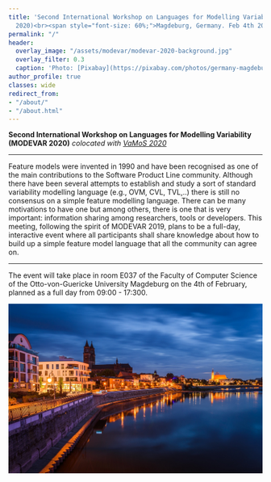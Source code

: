 ```yaml
---
title: 'Second International Workshop on Languages for Modelling Variability (MODEVAR
  2020)<br><span style="font-size: 60%;">Magdeburg, Germany. Feb 4th 2020</span>'
permalink: "/"
header:
  overlay_image: "/assets/modevar/modevar-2020-background.jpg"
  overlay_filter: 0.3
  caption: 'Photo: [Pixabay](https://pixabay.com/photos/germany-magdeburg-dom-architecture-3912866/)'
author_profile: true
classes: wide
redirect_from:
- "/about/"
- "/about.html"
---
```


**Second International Workshop on Languages for Modelling Variability (MODEVAR 2020)**
*colocated with [VaMoS 2020](https://vamos2020.dbse.iti.cs.ovgu.de/index.html)*

---
Feature models were invented in 1990 and have been recognised as one of the main contributions to the Software Product Line community. Although there have been several attempts to establish and study a sort of standard variability modelling language (e.g., OVM, CVL, TVL,..) there is still no consensus on a simple feature modelling language. There can be many motivations to have one but among others, there is one that is very important: information sharing among researchers, tools or developers. This meeting, following the spirit of MODEVAR 2019, plans to be a full-day, interactive event where all participants shall share knowledge about how to build up a simple feature model language that all the community can agree on.

---
The event will take place in room E037 of the Faculty of Computer Science of the Otto-von-Guericke University Magdeburg on the 4th of February, planned as a full day from 09:00 - 17:300.

![MODEVAR will be at Magdeburg](/assets/modevar/modevar-2020-background.jpg "MODEVAR will be at Magdeburg")

